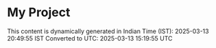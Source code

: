 # My Project

This content is dynamically generated in Indian Time (IST): 2025-03-13 20:49:55 IST
Converted to UTC: 2025-03-13 15:19:55 UTC
